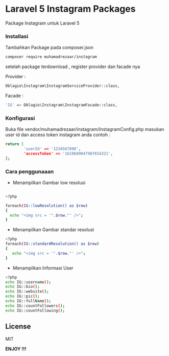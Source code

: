 # Laravel 5 Instagram Packages
Package Instagram untuk Laravel 5

### Installasi

Tambahkan Package pada composer.json
```sh
composer require muhamadrezaar/instagram
```
setelah package terdownload , register  provider  dan facade nya

Provider :
```sh
Oblagio\Instagram\InstagramServiceProvider::class,
```
Facade :
```sh
'IG' => Oblagio\Instagram\InstagramFacade::class,
```
### Konfigurasi

Buka file vendor/muhamadrezaar/instagram/InstagramConfig.php
masukan user id dan access token instagram anda
contoh :
```sh
return [
		'userId' => '1234567890',
		'accessToken' => '1619689047987654321', 
];
```

### Cara penggunaaan

  - Menampilkan Gambar low resolusi
  
  ```sh

<?php

foreach(IG::lowResolution() as $row)
{
	echo "<img src = '".$row."' />";
}
```
- Menampilkan Gambar standar resolusi

 ```sh
<?php
foreach(IG::standardResolution() as $row)
{
	echo "<img src = '".$row."' />";
}

```
- Menampilkan Informasi User
```sh
<?php
echo IG::username();
echo IG::bio(); 
echo IG::website();
echo IG::pic();
echo IG::fullName();
echo IG::countFollowers();
echo IG::countFollowing();

```

## License
MIT

**ENJOY !!!**